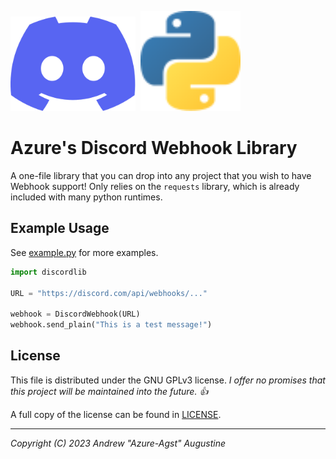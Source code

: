 <img src="./assets/discord.svg" width=200 style="padding-right:8px;"/><img src="./assets/python.svg" width=160/>

# Azure's Discord Webhook Library

A one-file library that you can drop into any project that you wish to have Webhook support! Only relies on the `requests` library, which is already included with many python runtimes.

## Example Usage

See [example.py](./example.py) for more examples.

```py
import discordlib

URL = "https://discord.com/api/webhooks/..."

webhook = DiscordWebhook(URL)
webhook.send_plain("This is a test message!")
```

## License

This file is distributed under the GNU GPLv3 license. *I offer no promises that this project will be maintained into the future. :thumbsup:*

A full copy of the license can be found in [LICENSE](./LICENSE).

---

*Copyright (C) 2023 Andrew "Azure-Agst" Augustine*